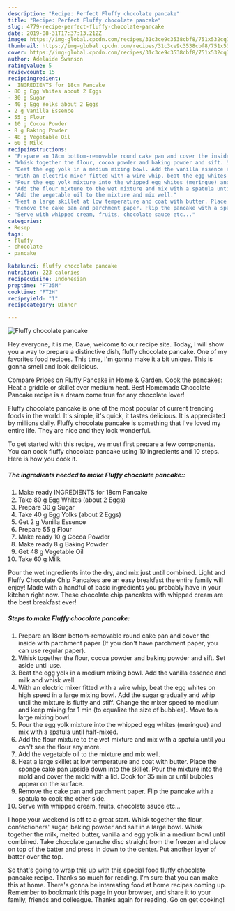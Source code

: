 ```yaml
---
description: "Recipe: Perfect Fluffy chocolate pancake"
title: "Recipe: Perfect Fluffy chocolate pancake"
slug: 4779-recipe-perfect-fluffy-chocolate-pancake
date: 2019-08-31T17:37:13.212Z
image: https://img-global.cpcdn.com/recipes/31c3ce9c3538cbf8/751x532cq70/fluffy-chocolate-pancake-recipe-main-photo.jpg
thumbnail: https://img-global.cpcdn.com/recipes/31c3ce9c3538cbf8/751x532cq70/fluffy-chocolate-pancake-recipe-main-photo.jpg
cover: https://img-global.cpcdn.com/recipes/31c3ce9c3538cbf8/751x532cq70/fluffy-chocolate-pancake-recipe-main-photo.jpg
author: Adelaide Swanson
ratingvalue: 5
reviewcount: 15
recipeingredient:
-  INGREDIENTS for 18cm Pancake
- 80 g Egg Whites about 2 Eggs
- 30 g Sugar
- 40 g Egg Yolks about 2 Eggs
- 2 g Vanilla Essence
- 55 g Flour
- 10 g Cocoa Powder
- 8 g Baking Powder
- 48 g Vegetable Oil
- 60 g Milk
recipeinstructions:
- "Prepare an 18cm bottom-removable round cake pan and cover the inside with parchment paper (If you don&#39;t have parchment paper, you can use regular paper)."
- "Whisk together the flour, cocoa powder and baking powder and sift. Set aside until use."
- "Beat the egg yolk in a medium mixing bowl. Add the vanilla essence and milk and whisk well."
- "With an electric mixer fitted with a wire whip, beat the egg whites on high speed in a large mixing bowl. Add the sugar gradually and whip until the mixture is fluffy and stiff. Change the mixer speed to medium and keep mixing for 1 min (to equalize the size of bubbles).  Move to a large mixing bowl."
- "Pour the egg yolk mixture into the whipped egg whites (meringue) and mix with a spatula until half-mixed."
- "Add the flour mixture to the wet mixture and mix with a spatula until you can&#39;t see the flour any more."
- "Add the vegetable oil to the mixture and mix well."
- "Heat a large skillet at low temperature and coat with butter. Place the sponge cake pan upside down into the skillet. Pour the mixture into the mold and cover the mold with a lid. Cook for 35 min or until bubbles appear on the surface."
- "Remove the cake pan and parchment paper. Flip the pancake with a spatula to cook the other side."
- "Serve with whipped cream, fruits, chocolate sauce etc..."
categories:
- Resep
tags:
- fluffy
- chocolate
- pancake

katakunci: fluffy chocolate pancake
nutrition: 223 calories
recipecuisine: Indonesian
preptime: "PT35M"
cooktime: "PT2H"
recipeyield: "1"
recipecategory: Dinner

---
```



![Fluffy chocolate pancake](https://img-global.cpcdn.com/recipes/31c3ce9c3538cbf8/751x532cq70/fluffy-chocolate-pancake-recipe-main-photo.jpg)

Hey everyone, it is me, Dave, welcome to our recipe site. Today, I will show you a way to prepare a distinctive dish, fluffy chocolate pancake. One of my favorites food recipes. This time, I'm gonna make it a bit unique. This is gonna smell and look delicious.

Compare Prices on Fluffy Pancake in Home &amp; Garden. Cook the pancakes: Heat a griddle or skillet over medium heat. Best Homemade Chocolate Pancake recipe is a dream come true for any chocolate lover!

Fluffy chocolate pancake is one of the most popular of current trending foods in the world. It's simple, it's quick, it tastes delicious. It is appreciated by millions daily. Fluffy chocolate pancake is something that I've loved my entire life. They are nice and they look wonderful.


To get started with this recipe, we must first prepare a few components. You can cook fluffy chocolate pancake using 10 ingredients and 10 steps. Here is how you cook it.

##### The ingredients needed to make Fluffy chocolate pancake::

1. Make ready  INGREDIENTS for 18cm Pancake
1. Take 80 g Egg Whites (about 2 Eggs)
1. Prepare 30 g Sugar
1. Take 40 g Egg Yolks (about 2 Eggs)
1. Get 2 g Vanilla Essence
1. Prepare 55 g Flour
1. Make ready 10 g Cocoa Powder
1. Make ready 8 g Baking Powder
1. Get 48 g Vegetable Oil
1. Take 60 g Milk


Pour the wet ingredients into the dry, and mix just until combined. Light and Fluffy Chocolate Chip Pancakes are an easy breakfast the entire family will enjoy! Made with a handful of basic ingredients you probably have in your kitchen right now. These chocolate chip pancakes with whipped cream are the best breakfast ever! 

##### Steps to make Fluffy chocolate pancake:

1. Prepare an 18cm bottom-removable round cake pan and cover the inside with parchment paper (If you don&#39;t have parchment paper, you can use regular paper).
1. Whisk together the flour, cocoa powder and baking powder and sift. Set aside until use.
1. Beat the egg yolk in a medium mixing bowl. Add the vanilla essence and milk and whisk well.
1. With an electric mixer fitted with a wire whip, beat the egg whites on high speed in a large mixing bowl. Add the sugar gradually and whip until the mixture is fluffy and stiff. Change the mixer speed to medium and keep mixing for 1 min (to equalize the size of bubbles).  Move to a large mixing bowl.
1. Pour the egg yolk mixture into the whipped egg whites (meringue) and mix with a spatula until half-mixed.
1. Add the flour mixture to the wet mixture and mix with a spatula until you can&#39;t see the flour any more.
1. Add the vegetable oil to the mixture and mix well.
1. Heat a large skillet at low temperature and coat with butter. Place the sponge cake pan upside down into the skillet. Pour the mixture into the mold and cover the mold with a lid. Cook for 35 min or until bubbles appear on the surface.
1. Remove the cake pan and parchment paper. Flip the pancake with a spatula to cook the other side.
1. Serve with whipped cream, fruits, chocolate sauce etc...


I hope your weekend is off to a great start. Whisk together the flour, confectioners&#39; sugar, baking powder and salt in a large bowl. Whisk together the milk, melted butter, vanilla and egg yolk in a medium bowl until combined. Take chocolate ganache disc straight from the freezer and place on top of the batter and press in down to the center. Put another layer of batter over the top. 

So that's going to wrap this up with this special food fluffy chocolate pancake recipe. Thanks so much for reading. I'm sure that you can make this at home. There's gonna be interesting food at home recipes coming up. Remember to bookmark this page in your browser, and share it to your family, friends and colleague. Thanks again for reading. Go on get cooking!
